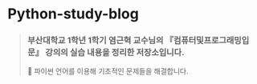 # Python-study-blog
> ### 부산대학교 1학년 1학기 염근혁 교수님의 『컴퓨터및프로그래밍입문』 강의의 실습 내용을 정리한 저장소입니다.
> 📌 파이썬 언어를 이용해 기초적인 문제들을 해결합니다.

<br>
